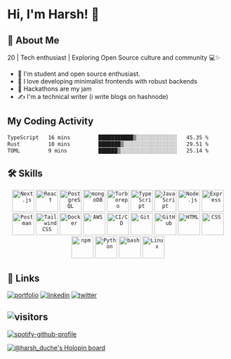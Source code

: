 # Hi, I'm Harsh! 👋


## 🚀 About Me

20 | Tech enthusiast | Exploring Open Source culture and community 💻✨
- 🔭 I'm student and open source enthusiast.
- 🌱 I love developing minimalist frontends with robust backends
- 👥 Hackathons are my jam
- ✍️ I'm a technical writer (i write blogs on hashnode)


## My Coding Activity

 <!--START_SECTION:waka-->

```txt
TypeScript   16 mins         ███████████▒░░░░░░░░░░░░░   45.35 %
Rust         10 mins         ███████▒░░░░░░░░░░░░░░░░░   29.51 %
TOML         9 mins          ██████▒░░░░░░░░░░░░░░░░░░   25.14 %
```

<!--END_SECTION:waka-->

## 🛠 Skills
<div align="center" style={padding-bottom:"2px"}>
	<code><img width="50" src="https://github.com/marwin1991/profile-technology-icons/assets/136815194/5f8c622c-c217-4649-b0a9-7e0ee24bd704" alt="Next.js" title="Next.js"/></code>
	<code><img width="50" src="https://user-images.githubusercontent.com/25181517/183897015-94a058a6-b86e-4e42-a37f-bf92061753e5.png" alt="React" title="React"/></code>
	<code><img width="50" src="https://user-images.githubusercontent.com/25181517/117208740-bfb78400-adf5-11eb-97bb-09072b6bedfc.png" alt="PostgreSQL" title="PostgreSQL"/></code>
	<code><img width="50" src="https://user-images.githubusercontent.com/25181517/182884177-d48a8579-2cd0-447a-b9a6-ffc7cb02560e.png" alt="mongoDB" title="mongoDB"/></code>
	<code><img width="50" src="https://user-images.githubusercontent.com/4060187/196936104-5797972c-ab10-4834-bd61-0d1e5f442c9c.png" alt="Turborepo" title="Turborepo"/></code>
	<code><img width="50" src="https://user-images.githubusercontent.com/25181517/183890598-19a0ac2d-e88a-4005-a8df-1ee36782fde1.png" alt="TypeScript" title="TypeScript"/></code>
	<code><img width="50" src="https://user-images.githubusercontent.com/25181517/117447155-6a868a00-af3d-11eb-9cfe-245df15c9f3f.png" alt="JavaScript" title="JavaScript"/></code>
	<code><img width="50" src="https://user-images.githubusercontent.com/25181517/183568594-85e280a7-0d7e-4d1a-9028-c8c2209e073c.png" alt="Node.js" title="Node.js"/></code>
	<code><img width="50" src="https://user-images.githubusercontent.com/25181517/183859966-a3462d8d-1bc7-4880-b353-e2cbed900ed6.png" alt="Express" title="Express"/></code>
	<code><img width="50" src="https://user-images.githubusercontent.com/25181517/192109061-e138ca71-337c-4019-8d42-4792fdaa7128.png" alt="Postman" title="Postman"/></code>
	<code><img width="50" src="https://user-images.githubusercontent.com/25181517/202896760-337261ed-ee92-4979-84c4-d4b829c7355d.png" alt="Tailwind CSS" title="Tailwind CSS"/></code>
	<code><img width="50" src="https://user-images.githubusercontent.com/25181517/117207330-263ba280-adf4-11eb-9b97-0ac5b40bc3be.png" alt="Docker" title="Docker"/></code>
	<code><img width="50" src="https://user-images.githubusercontent.com/25181517/183896132-54262f2e-6d98-41e3-8888-e40ab5a17326.png" alt="AWS" title="AWS"/></code>
	<code><img width="50" src="https://user-images.githubusercontent.com/25181517/183868728-b2e11072-00a5-47e2-8a4e-4ebbb2b8c554.png" alt="CI/CD" title="CI/CD"/></code>
	<code><img width="50" src="https://user-images.githubusercontent.com/25181517/192108372-f71d70ac-7ae6-4c0d-8395-51d8870c2ef0.png" alt="Git" title="Git"/></code>
	<code><img width="50" src="https://user-images.githubusercontent.com/25181517/192108374-8da61ba1-99ec-41d7-80b8-fb2f7c0a4948.png" alt="GitHub" title="GitHub"/></code>
	<code><img width="50" src="https://user-images.githubusercontent.com/25181517/192158954-f88b5814-d510-4564-b285-dff7d6400dad.png" alt="HTML" title="HTML"/></code>
	<code><img width="50" src="https://user-images.githubusercontent.com/25181517/183898674-75a4a1b1-f960-4ea9-abcb-637170a00a75.png" alt="CSS" title="CSS"/></code>
	<code><img width="50" src="https://user-images.githubusercontent.com/25181517/121401671-49102800-c959-11eb-9f6f-74d49a5e1774.png" alt="npm" title="npm"/></code>
	<code><img width="50" src="https://user-images.githubusercontent.com/25181517/183423507-c056a6f9-1ba8-4312-a350-19bcbc5a8697.png" alt="Python" title="Python"/></code>
	<code><img width="50" src="https://user-images.githubusercontent.com/25181517/192158606-7c2ef6bd-6e04-47cf-b5bc-da2797cb5bda.png" alt="bash" title="bash"/></code>
	<code><img width="50" src="https://github.com/marwin1991/profile-technology-icons/assets/76662862/2481dc48-be6b-4ebb-9e8c-3b957efe69fa" alt="Linux" title="Linux"/></code>
</div>

## 🔗 Links
[![portfolio](https://img.shields.io/badge/my_portfolio-000?style=for-the-badge&logo=ko-fi&logoColor=white)](https://bio.link/harshduche/) [![linkedin](https://img.shields.io/badge/linkedin-0A66C2?style=for-the-badge&logo=linkedin&logoColor=white)](https://www.linkedin.com/in/harsh-duche/) [![twitter](https://img.shields.io/badge/twitter-1DA1F2?style=for-the-badge&logo=twitter&logoColor=white)](https://twitter.com/HarshDuche)

![visitors](https://visitor-badge.laobi.icu/badge?page_id=ducheharsh.ducheharsh)
--------------------------------
[![spotify-github-profile](https://spotify-github-profile.kittinanx.com/api/view?uid=31ymv4mh6t72bshikt7h5io7cxhm&cover_image=true&theme=natemoo-re&show_offline=false&background_color=121212&interchange=false&bar_color=53b14f&bar_color_cover=false)](https://github.com/kittinan/spotify-github-profile)

[![@harsh_duche's Holopin board](https://holopin.me/harsh_duche)](https://holopin.io/@harsh_duche)
